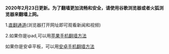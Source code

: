 **2020年2月23日更新。为了翻墙更加流畅和安全，请使用谷歌浏览器或者火狐浏览器来翻墙上网。**

1.[直翻通道](./直翻通道.md )(浏览器打开网址即可观看新闻和视频)

2.如果你是ipad,可以用[苹果手机翻墙方法](./苹果手机翻墙软件.md)

如果你是安卓平板，可以用[安卓手机翻墙方法](./安卓手机版.md)